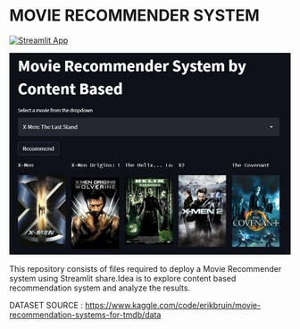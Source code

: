 # MOVIE RECOMMENDER SYSTEM

[![Streamlit App](https://static.streamlit.io/badges/streamlit_badge_black_white.svg)](https://share.streamlit.io/surajitdas1991/movierecommendationsystem/main/main.py)

![alt text](https://github.com/SurajitDas1991/MovieRecommendationSystem/blob/main/assets/01.jpg?raw=true)

This repository consists of files required to deploy a Movie Recommender system using Streamlit share.Idea is to explore content based recommendation system and analyze the results.

DATASET SOURCE : https://www.kaggle.com/code/erikbruin/movie-recommendation-systems-for-tmdb/data
